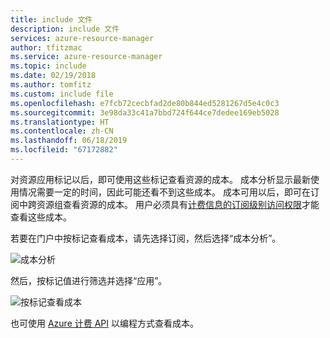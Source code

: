 ```yaml
---
title: include 文件
description: include 文件
services: azure-resource-manager
author: tfitzmac
ms.service: azure-resource-manager
ms.topic: include
ms.date: 02/19/2018
ms.author: tomfitz
ms.custom: include file
ms.openlocfilehash: e7fcb72cecbfad2de80b844ed5281267d5e4c0c3
ms.sourcegitcommit: 3e98da33c41a7bbd724f644ce7dedee169eb5028
ms.translationtype: HT
ms.contentlocale: zh-CN
ms.lasthandoff: 06/18/2019
ms.locfileid: "67172882"
---
```

对资源应用标记以后，即可使用这些标记查看资源的成本。 成本分析显示最新使用情况需要一定的时间，因此可能还看不到这些成本。 成本可用以后，即可在订阅中跨资源组查看资源的成本。 用户必须具有[计费信息的订阅级别访问权限](../articles/billing/billing-manage-access.md)才能查看这些成本。

若要在门户中按标记查看成本，请先选择订阅，然后选择“成本分析”。 

![成本分析](./media/resource-manager-governance-tags-billing/select-cost-analysis.png)

然后，按标记值进行筛选并选择“应用”。 

![按标记查看成本](./media/resource-manager-governance-tags-billing/view-costs-by-tag.png)

也可使用 [Azure 计费 API](../articles/billing/billing-usage-rate-card-overview.md) 以编程方式查看成本。
